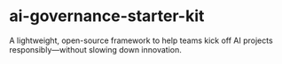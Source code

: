 # ai-governance-starter-kit
A lightweight, open-source framework to help teams kick off AI projects responsibly—without slowing down innovation.
